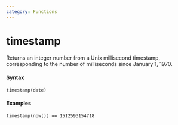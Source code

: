 ```yaml
---
category: Functions
---
```


# timestamp
Returns an integer number from a Unix millisecond timestamp, corresponding to the number of milliseconds since January 1, 1970.

#### Syntax
```
timestamp(date)
```

#### Examples
```
timestamp(now()) == 1512593154718
```
